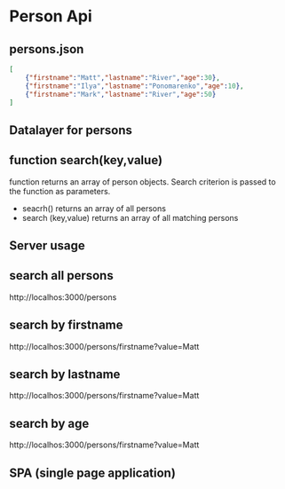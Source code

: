 # Person Api

## persons.json
```json
[
    {"firstname":"Matt","lastname":"River","age":30},
    {"firstname":"Ilya","lastname":"Ponomarenko","age":10},
    {"firstname":"Mark","lastname":"River","age":50}
]
```
## Datalayer for persons
## function **search(key,value)**
function returns an array of person objects. Search criterion is passed to the function as parameters.

- seacrh() returns an array of all persons
- search (key,value) returns an array of all matching persons

## Server usage
## search all persons
http://localhos:3000/persons

## search by firstname
http://localhos:3000/persons/firstname?value=Matt
## search by lastname
http://localhos:3000/persons/firstname?value=Matt
## search by age
http://localhos:3000/persons/firstname?value=Matt

## SPA (single page application)